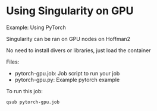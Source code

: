 # Using Singularity on GPU

Example: Using PyTorch


Singularity can be ran on GPU nodes on Hoffman2

No need to install divers or libraries, just load the container

Files:

- pytorch-gpu.job: Job script to run your job
- pytorch-gpu.py: Example pytorch example

To run this job:

```
qsub pytorch-gpu.job
```

